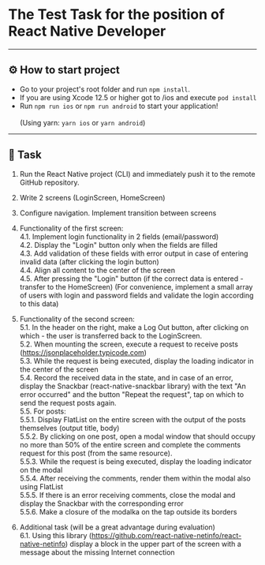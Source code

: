 # The Test Task for the position of React Native Developer

----------------------------


## ⚙️ How to start project
- Go to your project's root folder and run `npm install`.
- If you are using Xcode 12.5 or higher got to /ios and execute `pod install`
- Run `npm run ios` or `npm run android` to start your application!<br><br>
(Using yarn: `yarn ios` or `yarn android`)

----------------------------

## 🎯 Task
1. Run the React Native project (CLI) and immediately push it to the remote GitHub repository.
2. Write 2 screens (LoginScreen, HomeScreen)
3. Configure navigation. Implement transition between screens
4. Functionality of the first screen:<br>
4.1. Implement login functionality in 2 fields (email/password)<br>
4.2. Display the "Login" button only when the fields are filled<br>
4.3. Add validation of these fields with error output in case of entering invalid data (after clicking the login button)<br>
4.4. Align all content to the center of the screen<br>
4.5. After pressing the "Login" button (if the correct data is entered - transfer to the HomeScreen)
(For convenience, implement a small array of users with login and password fields and validate the login according to this data)<br>
5. Functionality of the second screen:<br>
5.1. In the header on the right, make a Log Out button, after clicking on which - the user is transferred back to the LoginScreen.<br>
5.2. When mounting the screen, execute a request to receive posts (https://jsonplaceholder.typicode.com)<br>
5.3. While the request is being executed, display the loading indicator in the center of the screen<br>
5.4. Record the received data in the state, and in case of an error, display the Snackbar (react-native-snackbar library) with the text "An error occurred" and the button "Repeat the request", tap on which to send the request posts again.<br>
5.5. For posts:<br>
5.5.1. Display FlatList on the entire screen with the output of the posts themselves (output title, body)<br>
5.5.2. By clicking on one post, open a modal window that should occupy no more than 50% of the entire screen and complete the comments request for this post (from the same resource).<br>
5.5.3. While the request is being executed, display the loading indicator on the modal<br>
5.5.4. After receiving the comments, render them within the modal also using FlatList<br>
5.5.5. If there is an error receiving comments, close the modal and display the Snackbar with the corresponding error<br>
5.5.6. Make a closure of the modalka on the tap outside its borders<br>

6. Additional task (will be a great advantage during evaluation)<br>
6.1. Using this library (https://github.com/react-native-netinfo/react-native-netinfo) display a block in the upper part of the screen with a message about the missing Internet connection<br>



